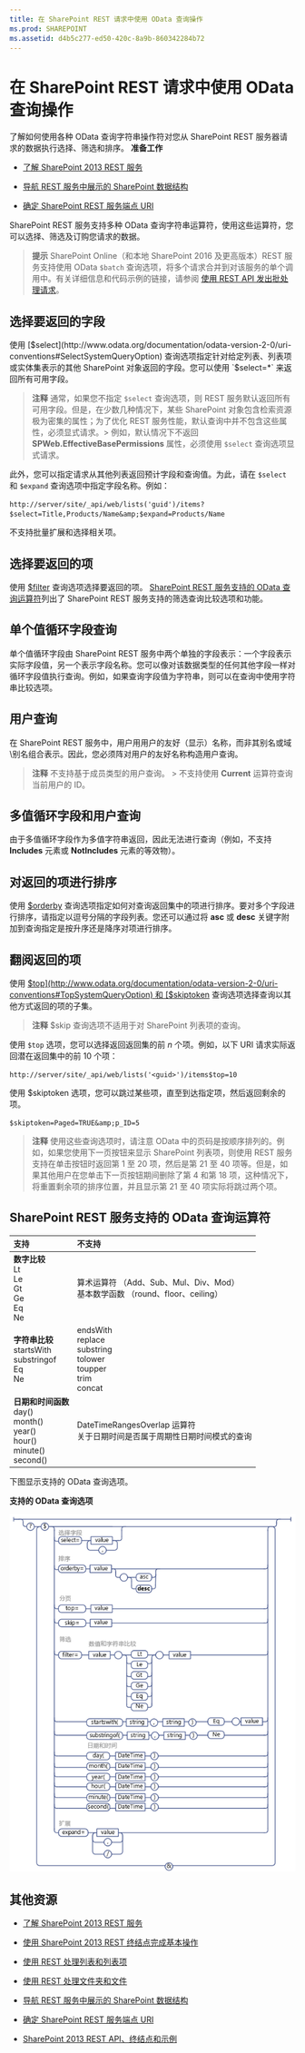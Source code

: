 ```yaml
---
title: 在 SharePoint REST 请求中使用 OData 查询操作
ms.prod: SHAREPOINT
ms.assetid: d4b5c277-ed50-420c-8a9b-860342284b72
---
```




# 在 SharePoint REST 请求中使用 OData 查询操作
了解如何使用各种 OData 查询字符串操作符对您从 SharePoint REST 服务器请求的数据执行选择、筛选和排序。
 **准备工作**





-  [了解 SharePoint 2013 REST 服务](get-to-know-the-sharepoint-2013-rest-service.md)


-  [导航 REST 服务中展示的 SharePoint 数据结构](navigate-the-sharepoint-data-structure-represented-in-the-rest-service.md)


-  [确定 SharePoint REST 服务端点 URI](determine-sharepoint-rest-service-endpoint-uris.md)



SharePoint REST 服务支持多种 OData 查询字符串运算符，使用这些运算符，您可以选择、筛选及订购您请求的数据。





> **提示**
> SharePoint Online（和本地 SharePoint 2016 及更高版本）REST 服务支持使用 OData  `$batch` 查询选项，将多个请求合并到对该服务的单个调用中。有关详细信息和代码示例的链接，请参阅 [使用 REST API 发出批处理请求](make-batch-requests-with-the-rest-apis.md)。 





## 选择要返回的字段

使用  [$select](http://www.odata.org/documentation/odata-version-2-0/uri-conventions#SelectSystemQueryOption) 查询选项指定针对给定列表、列表项或实体集表示的其他 SharePoint 对象返回的字段。您可以使用 `$select=*` 来返回所有可用字段。




> **注释**
> 通常，如果您不指定  `$select` 查询选项，则 REST 服务默认返回所有可用字段。但是，在少数几种情况下，某些 SharePoint 对象包含检索资源极为密集的属性；为了优化 REST 服务性能，默认查询中并不包含这些属性，必须显式请求。> 例如，默认情况下不返回 **SPWeb.EffectiveBasePermissions** 属性，必须使用 `$select` 查询选项显式请求。




此外，您可以指定请求从其他列表返回预计字段和查询值。为此，请在  `$select` 和 `$expand` 查询选项中指定字段名称。例如：



 `http://server/site/_api/web/lists('guid')/items?$select=Title,Products/Name&amp;$expand=Products/Name`



不支持批量扩展和选择相关项。




## 选择要返回的项

使用  [$filter](http://www.odata.org/documentation/odata-version-2-0/uri-conventions#FilterSystemQueryOption) 查询选项选择要返回的项。 [SharePoint REST 服务支持的 OData 查询运算符](#bk_supported)列出了 SharePoint REST 服务支持的筛选查询比较选项和功能。




## 单个值循环字段查询

单个值循环字段由 SharePoint REST 服务中两个单独的字段表示：一个字段表示实际字段值，另一个表示字段名称。您可以像对该数据类型的任何其他字段一样对循环字段值执行查询。例如，如果查询字段值为字符串，则可以在查询中使用字符串比较选项。




## 用户查询

在 SharePoint REST 服务中，用户用用户的友好（显示）名称，而非其别名或域\\别名组合表示。因此，您必须阵对用户的友好名称构造用户查询。




> **注释**
> 不支持基于成员类型的用户查询。 > 不支持使用 **Current** 运算符查询当前用户的 ID。





## 多值循环字段和用户查询

由于多值循环字段作为多值字符串返回，因此无法进行查询（例如，不支持 **Includes** 元素或 **NotIncludes** 元素的等效物）。




## 对返回的项进行排序

使用  [$orderby](http://www.odata.org/documentation/odata-version-2-0/uri-conventions#OrderBySystemQueryOption) 查询选项指定如何对查询返回集中的项进行排序。要对多个字段进行排序，请指定以逗号分隔的字段列表。您还可以通过将 **asc** 或 **desc** 关键字附加到查询指定是按升序还是降序对项进行排序。




## 翻阅返回的项

使用  [$top](http://www.odata.org/documentation/odata-version-2-0/uri-conventions#TopSystemQueryOption) 和 [$skiptoken](http://msdn.microsoft.com/library/dd942121.aspx) 查询选项选择查询以其他方式返回的项的子集。




> **注释**
> $skip 查询选项不适用于对 SharePoint 列表项的查询。 




使用  `$top` 选项，您可以选择返回返回集的前 *n*  个项。例如，以下 URI 请求实际返回潜在返回集中的前 10 个项：



 `http://server/site/_api/web/lists('<guid>')/items$top=10`



使用 $skiptoken 选项，您可以跳过某些项，直至到达指定项，然后返回剩余的项。



 `$skiptoken=Paged=TRUE&amp;p_ID=5`




> **注释**
> 使用这些查询选项时，请注意 OData 中的页码是按顺序排列的。例如，如果您使用下一页按钮来显示 SharePoint 列表项，则使用 REST 服务支持在单击按钮时返回第 1 至 20 项，然后是第 21 至 40 项等。但是，如果其他用户在您单击下一页按钮期间删除了第 4 和第 18 项，这种情况下，将重置剩余项的排序位置，并且显示第 21 至 40 项实际将跳过两个项。 





## SharePoint REST 服务支持的 OData 查询运算符
<a name="bk_supported"> </a>



|**支持**|**不支持**|
|:-----|:-----|
|**数字比较** <br/>  Lt <br/>  Le <br/>  Gt <br/>  Ge <br/>  Eq <br/>  Ne <br/> | 算术运算符          （Add、Sub、Mul、Div、Mod）  <br/>  基本数学函数          （round、floor、ceiling）  <br/> |
|**字符串比较** <br/>  startsWith <br/>  substringof <br/>  Eq <br/>  Ne <br/> | endsWith <br/>  replace <br/>  substring <br/>  tolower <br/>  toupper <br/>  trim <br/>  concat <br/> |
|**日期和时间函数** <br/>  day() <br/>  month() <br/>  year() <br/>  hour() <br/>  minute() <br/>  second() <br/> | DateTimeRangesOverlap 运算符 <br/>  关于日期时间是否属于周期性日期时间模式的查询 <br/> |
 
下图显示支持的 OData 查询选项。




**支持的 OData 查询选项**








![SharePoint REST 服务查询选项语法](images/SPF15Con_REST_queryOptionSyntax.png)












## 其他资源
<a name="bk_addresources"> </a>


-  [了解 SharePoint 2013 REST 服务](get-to-know-the-sharepoint-2013-rest-service.md)


-  [使用 SharePoint 2013 REST 终结点完成基本操作](complete-basic-operations-using-sharepoint-2013-rest-endpoints.md)


-  [使用 REST 处理列表和列表项](working-with-lists-and-list-items-with-rest.md)


-  [使用 REST 处理文件夹和文件](working-with-folders-and-files-with-rest.md)


-  [导航 REST 服务中展示的 SharePoint 数据结构](navigate-the-sharepoint-data-structure-represented-in-the-rest-service.md)


-  [确定 SharePoint REST 服务端点 URI](determine-sharepoint-rest-service-endpoint-uris.md)


-  [SharePoint 2013 REST API、终结点和示例](02128c70-9d27-4388-9374-a11bce68fdb8.md)






